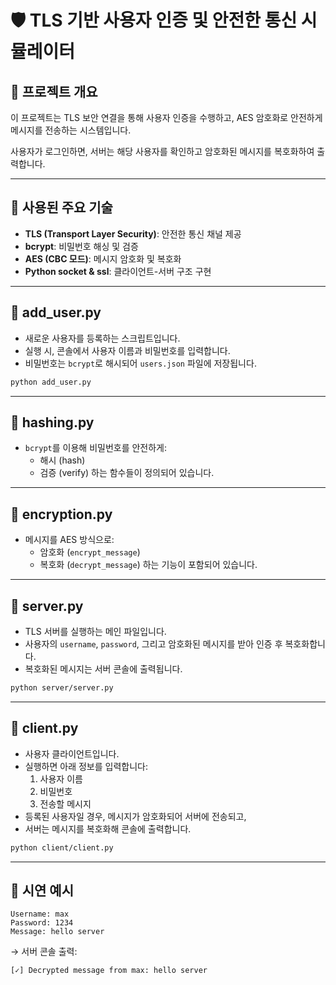 # 🛡 TLS 기반 사용자 인증 및 안전한 통신 시뮬레이터

## 🔹 프로젝트 개요
이 프로젝트는 TLS 보안 연결을 통해 사용자 인증을 수행하고, AES 암호화로 안전하게 메시지를 전송하는 시스템입니다.

사용자가 로그인하면, 서버는 해당 사용자를 확인하고 암호화된 메시지를 복호화하여 출력합니다.

---

## 🔹 사용된 주요 기술

- **TLS (Transport Layer Security)**: 안전한 통신 채널 제공  
- **bcrypt**: 비밀번호 해싱 및 검증  
- **AES (CBC 모드)**: 메시지 암호화 및 복호화  
- **Python socket & ssl**: 클라이언트-서버 구조 구현  

---

## 🔹 add_user.py

- 새로운 사용자를 등록하는 스크립트입니다.
- 실행 시, 콘솔에서 사용자 이름과 비밀번호를 입력합니다.
- 비밀번호는 `bcrypt`로 해시되어 `users.json` 파일에 저장됩니다.

```bash
python add_user.py
```

---

## 🔹 hashing.py

- `bcrypt`를 이용해 비밀번호를 안전하게:
  - 해시 (hash)
  - 검증 (verify)
하는 함수들이 정의되어 있습니다.

---

## 🔹 encryption.py

- 메시지를 AES 방식으로:
  - 암호화 (`encrypt_message`)
  - 복호화 (`decrypt_message`)
하는 기능이 포함되어 있습니다.

---

## 🔹 server.py

- TLS 서버를 실행하는 메인 파일입니다.
- 사용자의 `username`, `password`, 그리고 암호화된 메시지를 받아 인증 후 복호화합니다.
- 복호화된 메시지는 서버 콘솔에 출력됩니다.

```bash
python server/server.py
```

---

## 🔹 client.py

- 사용자 클라이언트입니다.
- 실행하면 아래 정보를 입력합니다:
  1. 사용자 이름
  2. 비밀번호
  3. 전송할 메시지
- 등록된 사용자일 경우, 메시지가 암호화되어 서버에 전송되고,
- 서버는 메시지를 복호화해 콘솔에 출력합니다.

```bash
python client/client.py
```

---

## 🔹 시연 예시

```
Username: max
Password: 1234
Message: hello server
```

→ 서버 콘솔 출력:
```
[✓] Decrypted message from max: hello server
```